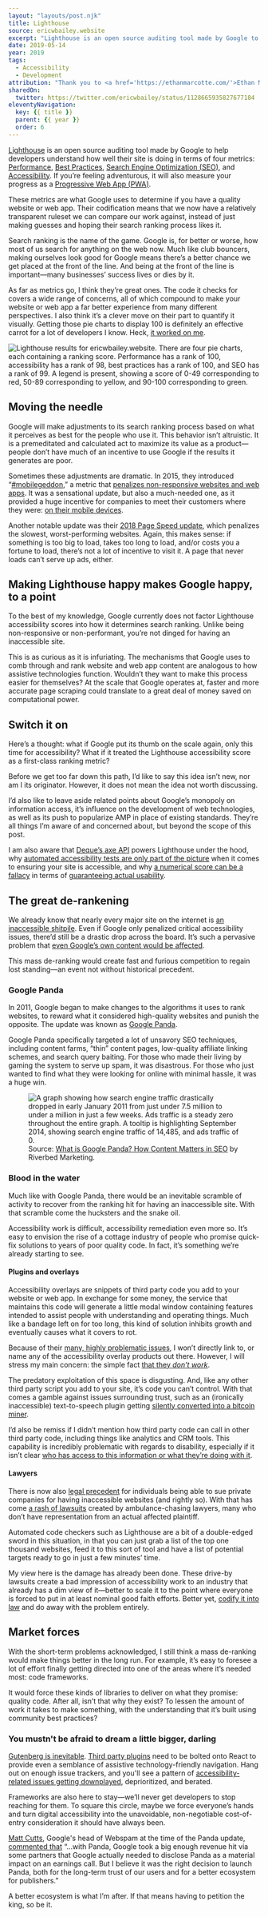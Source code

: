 ```yaml
---
layout: "layouts/post.njk"
title: Lighthouse
source: ericwbailey.website
excerpt: "Lighthouse is an open source auditing tool made by Google to help developers understand how well their site is doing in terms of four metrics: Performance, Best Practices, Search Engine Optimization (SEO), and Accessibility"
date: 2019-05-14
year: 2019
tags:
  - Accessibility
  - Development
attribution: "Thank you to <a href='https://ethanmarcotte.com/'>Ethan Marcotte</a> for his thoughts and feedback."
sharedOn:
  twitter: https://twitter.com/ericwbailey/status/1128665935827677184
eleventyNavigation:
  key: {{ title }}
  parent: {{ year }}
  order: 6
---
```


[Lighthouse](https://developers.google.com/web/tools/lighthouse/) is an open source auditing tool made by Google to help developers understand how well their site is doing in terms of four metrics: [Performance](https://developers.google.com/web/tools/lighthouse/audits/critical-request-chains), [Best Practices](https://developers.google.com/web/tools/lighthouse/audits/appcache), [Search Engine Optimization (<abbr>SEO</abbr>)](https://developers.google.com/web/tools/lighthouse/audits/description), and [Accessibility](https://developers.google.com/web/tools/lighthouse/audits/button-name). If you’re feeling adventurous, it will also measure your progress as a [Progressive Web App (<abbr>PWA</abbr>)](https://developers.google.com/web/tools/lighthouse/audits/address-bar).

These metrics are what Google uses to determine if you have a quality website or web app. Their codification means that we now have a relatively transparent ruleset we can compare our work against, instead of just making guesses and hoping their search ranking process likes it.

Search ranking is the name of the game. Google is, for better or worse, how most of us search for anything on the web now. Much like club bouncers, making ourselves look good for Google means there’s a better chance we get placed at the front of the line. And being at the front of the line is important—many businesses’ success lives or dies by it.

As far as metrics go, I think they’re great ones. The code it checks for covers a wide range of concerns, all of which compound to make your website or web app a far better experience from many different perspectives. I also think it’s a clever move on their part to quantify it visually. Getting those pie charts to display 100 is definitely an effective carrot for a lot of developers I know. Heck, [it worked on me](https://lighthouse-dot-webdotdevsite.appspot.com/lh/html?url=https://ericwbailey.website/#accessibility).

<img
  alt="Lighthouse results for ericwbailey.website. There are four pie charts, each containing a ranking score. Performance has a rank of 100, accessibility has a rank of 98, best practices has a rank of 100, and SEO has a rank of 99. A legend is present, showing a score of 0-49 corresponding to red, 50-89 corresponding to yellow, and 90-100 corresponding to green."
  loading="lazy"
  src="{{ '/img/posts/lighthouse/lighthouse.png' | url }}" />


## Moving the needle

Google will make adjustments to its search ranking process based on what it perceives as best for the people who use it. This behavior isn’t altruistic. It is a premeditated and calculated act to maximize its value as a product—people don’t have much of an incentive to use Google if the results it generates are poor.

Sometimes these adjustments are dramatic. In 2015, they introduced “[#mobilegeddon](https://twitter.com/search?q=%23mobilegeddon&src=typd),” a metric that [penalizes non-responsive websites and web apps](https://searchengineland.com/library/google/google-mobile-friendly-update). It was a sensational update, but also a much-needed one, as it provided a huge incentive for companies to meet their customers where they were: [on their mobile devices](http://gs.statcounter.com/platform-market-share/desktop-mobile-tablet#monthly-201001-201901).

Another notable update was their [2018 Page Speed update](https://webmasters.googleblog.com/2018/01/using-page-speed-in-mobile-search.html), which penalizes the slowest, worst-performing websites. Again, this makes sense: if something is too big to load, takes too long to load, and/or costs you a fortune to load, there’s not a lot of incentive to visit it. A page that never loads can’t serve up ads, either.

## Making Lighthouse happy makes Google happy, to a point

To the best of my knowledge, Google currently does not factor Lighthouse accessibility scores into how it determines search ranking. Unlike being non-responsive or non-performant, you’re not dinged for having an inaccessible site.

This is as curious as it is infuriating. The mechanisms that Google uses to comb through and rank website and web app content are analogous to how assistive technologies function. Wouldn’t they want to make this process easier for themselves? At the scale that Google operates at, faster and more accurate page scraping could translate to a great deal of money saved on computational power.

## Switch it on

Here’s a thought: what if Google put its thumb on the scale again, only this time for accessibility? What if it treated the Lighthouse accessibility score as a first-class ranking metric?

Before we get too far down this path, I’d like to say this idea isn’t new, nor am I its originator. However, it does not mean the idea not worth discussing.

I’d also like to leave aside related points about Google’s monopoly on information access, it’s influence on the development of web technologies, as well as its push to popularize AMP in place of existing standards. They’re all things I’m aware of and concerned about, but beyond the scope of this post.

I am also aware that [Deque’s axe API](https://www.deque.com/axe/) powers Lighthouse under the hood, why [automated accessibility tests are only part of the picture](https://www.smashingmagazine.com/2018/09/importance-manual-accessibility-testing/) when it comes to ensuring your site is accessible, and why [a numerical score can be a fallacy](https://www.scottohara.me/blog/2019/03/26/a-warning-about-warnings.html) in terms of [guaranteeing actual usability](https://twitter.com/bamadesigner/status/1124822513660375040).

## The great de-rankening

We already know that nearly every major site on the internet is [an inaccessible shitpile](https://webaim.org/projects/million/). Even if Google only penalized critical accessibility issues, there’d still be a drastic drop across the board. It’s such a pervasive problem that [even Google’s own content would be affected](https://lighthouse-dot-webdotdevsite.appspot.com/lh/html?url=https://android-developers.googleblog.com/2019/05/whats-new-in-play.html#accessibility).

This mass de-ranking would create fast and furious competition to regain lost standing—an event not without historical precedent.

### Google Panda

In 2011, Google began to make changes to the algorithms it uses to rank websites, to reward what it considered high-quality websites and punish the opposite. The update was known as [Google Panda](https://moz.com/learn/seo/google-panda).

Google Panda specifically targeted a lot of unsavory SEO techniques, including content farms, “thin” content pages, low-quality affiliate linking schemes, and search query baiting. For those who made their living by gaming the system to serve up spam, it was disastrous. For those who just wanted to find what they were looking for online with minimal hassle, it was a huge win.

<figure
  role="figure"
  aria-label="Source: What is Google Panda? How Content Matters in SEO by Riverbed Marketing.">
  <img
    alt="A graph showing how search engine traffic drastically dropped in early January 2011 from just under 7.5 million to under a million in just a few weeks. Ads traffic is a steady zero throughout the entire graph. A tooltip is highlighting September 2014, showing search engine traffic of 14,485, and ads traffic of 0."
    loading="lazy"
    src="{{ '/img/posts/lighthouse/google-panda-graph.png' | url }}" />
  <figcaption>
    <span class="typography-small-caps">Source:</span> <a href="https://www.riverbedmarketing.com/what-is-google-panda/">What is Google Panda? How Content Matters in SEO</a> by Riverbed Marketing.
  </figcaption>
</figure>

### Blood in the water

Much like with Google Panda, there would be an inevitable scramble of activity to recover from the ranking hit for having an inaccessible site. With that scramble come the hucksters and the snake oil.

Accessibility work is difficult, accessibility remediation even more so. It’s easy to envision the rise of a cottage industry of people who promise quick-fix solutions to years of poor quality code. In fact, it’s something we’re already starting to see.

#### Plugins and overlays

Accessibility overlays are snippets of third party code you add to your website or web app. In exchange for some money, the service that maintains this code will generate a little modal window containing features intended to assist people with understanding and operating things. Much like a bandage left on for too long, this kind of solution inhibits growth and eventually causes what it covers to rot.

Because of their [many, highly problematic issues](https://karlgroves.com/2012/04/19/can-assistive-technology-make-a-website-accessible), I won’t directly link to, or name any of the accessibility overlay products out there. However, I will stress my main concern: the simple fact [that they <em>don’t work</em>](https://blog.tenon.io/web-accessibility-overlays-dont-work).

The predatory exploitation of this space is disgusting. And, like any other third party script you add to your site, it’s code you can’t control. With that comes a gamble against issues surrounding trust, such as an (ironically inaccessible) text-to-speech plugin getting [silently converted into a bitcoin miner](https://en.m.wikipedia.org/wiki/BrowseAloud#Controversies).

I’d also be remiss if I didn’t mention how third party code can call in other third party code, including things like analytics and CRM tools. This capability is incredibly problematic with regards to disability, especially if it isn’t clear [who has access to this information or what they’re doing with it](https://css-tricks.com/accessibility-events/).

#### Lawyers

There is now also [legal precedent](https://www.forbes.com/sites/legalnewsline/2017/06/13/first-of-its-kind-trial-goes-plaintiffs-way-winn-dixie-must-update-website-for-the-blind/) for individuals being able to sue private companies for having inaccessible websites (and rightly so). With that has come [a rash of lawsuits](https://www.adatitleiii.com/2019/01/number-of-federal-website-accessibility-lawsuits-nearly-triple-exceeding-2250-in-2018/) created by ambulance-chasing lawyers, many who don’t have representation from an actual affected plaintiff.

Automated code checkers such as Lighthouse are a bit of a double-edged sword in this situation, in that you can just grab a list of the top one thousand websites, feed it to this sort of tool and have a list of potential targets ready to go in just a few minutes’ time.

My view here is the damage has already been done. These drive-by lawsuits create a bad impression of accessibility work to an industry that already has a dim view of it—better to scale it to the point where everyone is forced to put in at least nominal good faith efforts. Better yet, [codify it into law](https://medium.com/confrere/its-illegal-to-have-an-inaccessible-website-in-norway-and-that-s-good-news-for-all-of-us-b59a9e929d54) and do away with the problem entirely.

## Market forces

With the short-term problems acknowledged, I still think a mass de-ranking would make things better in the long run. For example, it’s easy to foresee a lot of effort finally getting directed into one of the areas where it’s needed most: code frameworks.

It would force these kinds of libraries to deliver on what they promise: quality code. After all, isn’t that why they exist? To lessen the amount of work it takes to make something, with the understanding that it’s built using community best practices?

### You mustn't be afraid to dream a little bigger, darling

[Gutenberg is inevitable](https://wptavern.com/wpcampus-gutenberg-accessibility-audit-finds-significant-and-pervasive-accessibility-problems). [Third party plugins](https://reach.tech/router/accessibility) need to be bolted onto React to provide even a semblance of assistive technology-friendly navigation. Hang out on enough issue trackers, and you'll see a pattern of [accessibility-related issues getting downplayed](https://bugs.chromium.org/p/chromium/issues/detail?id=90172), deprioritized, and berated.

Frameworks are also here to stay—we’ll never get developers to stop reaching for them. To square this circle, maybe we force everyone’s hands and turn digital accessibility into the unavoidable, non-negotiable cost-of-entry consideration it should have always been.

[Matt Cutts](https://www.mattcutts.com/), Google's head of Webspam at the time of the Panda update, [commented that](https://en.m.wikipedia.org/wiki/Google_Panda) “…with Panda, Google took a big enough revenue hit via some partners that Google actually needed to disclose Panda as a material impact on an earnings call. But I believe it was the right decision to launch Panda, both for the long-term trust of our users and for a better ecosystem for publishers.”

A better ecosystem is what I’m after. If that means having to petition the king, so be it.
